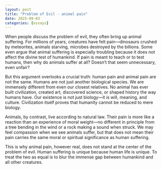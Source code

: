 ```yaml
---
layout: post
title: "Problem of Evil - animal pain"
date: 2025-09-03
categories: [essays]
---
```

When people discuss the problem of evil, they often bring up animal suffering. For millions of years, creatures have felt pain—dinosaurs crushed by meteorites, animals starving, microbes destroyed by the billions. Some even argue that animal suffering is especially troubling because it does not affect the divine test of humankind. If pain is meant to teach or to test humans, then why do animals suffer at all? Doesn’t that seem unnecessary, even unfair?

But this argument overlooks a crucial truth: human pain and animal pain are not the same. Humans are not just another biological species. We are immensely different from even our closest relatives. No animal has ever built civilization, created art, discovered science, or shaped history the way humans have. Our existence is not just biology—it is will, meaning, and culture. Civilization itself proves that humanity cannot be reduced to mere biology.

Animals, by contrast, live according to natural law. Their pain is more like a reaction than an experience of moral weight—no different in principle from a tree bending in the wind or a rock making a sound when struck. We may feel compassion when we see animals suffer, but that does not mean their pain carries the same moral or spiritual significance as human suffering.

This is why animal pain, however real, does not stand at the center of the problem of evil. Human suffering is unique because human life is unique. To treat the two as equal is to blur the immense gap between humankind and all other creatures.
